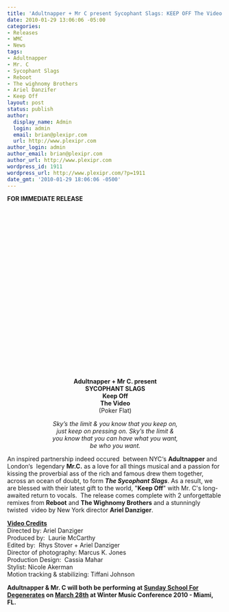 ```yaml
---
title: 'Adultnapper + Mr C present Sycophant Slags: KEEP OFF The Video (Poker Flat)'
date: 2010-01-29 13:06:06 -05:00
categories:
- Releases
- WMC
- News
tags:
- Adultnapper
- Mr. C
- Sycophant Slags
- Reboot
- The wighnomy Brothers
- Ariel Danzifer
- Keep Off
layout: post
status: publish
author:
  display_name: Admin
  login: admin
  email: brian@plexipr.com
  url: http://www.plexipr.com
author_login: admin
author_email: brian@plexipr.com
author_url: http://www.plexipr.com
wordpress_id: 1911
wordpress_url: http://www.plexipr.com/?p=1911
date_gmt: '2010-01-29 18:06:06 -0500'
---
```


<p style="text-align: left;"><strong>FOR IMMEDIATE RELEASE</strong></p>
<p>&nbsp;</p>
<p style="text-align: center;"><object classid="clsid:d27cdb6e-ae6d-11cf-96b8-444553540000" width="425" height="350" codebase="http://download.macromedia.com/pub/shockwave/cabs/flash/swflash.cab#version=6,0,40,0"><param name="src" value="http://www.youtube.com/v/fGe-7zGcngQ" /><embed type="application/x-shockwave-flash" width="425" height="350" src="http://www.youtube.com/v/fGe-7zGcngQ"></embed></object></p>
<p style="text-align: center;"><strong>Adultnapper + Mr C. present<br />
SYCOPHANT SLAGS<br />
Keep Off<br />
The Video </strong><br />
(Poker Flat)</p>
<p style="text-align: center;"><em>Sky’s the limit &amp; you know that you keep on,<br />
just keep on pressing on. Sky’s the limit &amp;<br />
you know that you can have what you want,<br />
be who you want. </em></p>
<p>An inspired partnership indeed occured  between NYC‘s <strong>Adultnapper</strong> and London‘s  legendary <strong>Mr.C.</strong> as a love for all things musical and a passion for kissing the proverbial ass of the rich and famous drew them together, across an ocean of doubt, to form <em><strong>The Sycophant Slags</strong></em>. As a result, we are blessed with their latest gift to the world, "<strong>Keep Off</strong>" with Mr. C's long-awaited return to vocals.  The release comes complete with 2 unforgettable remixes from <strong>Reboot</strong> and <strong>The Wighnomy Brothers</strong> and a stunningly twisted  video by New York director <strong>Ariel Danziger</strong>.</p>
<p><span style="text-decoration: underline;"><strong>Video Credits</strong></span><br />
Directed by: Ariel Danziger<br />
Produced by:  Laurie McCarthy<br />
Edited by:  Rhys Stover + Ariel Danziger<br />
Director of photography: Marcus K. Jones<br />
Production Design:  Cassia Mahar<br />
Stylist: Nicole Akerman<br />
Motion tracking &amp; stabilizing: Tiffani Johnson</p>
<p><strong>Adultnapper &amp; Mr. C will both be performing at <a href="http://www.madeevent.com/events/Sunday-School-for-Degenerates-2010-pr">Sunday School For Degenerates</a> on <span style="text-decoration: underline;">March 28th</span> at Winter Music Conference 2010 - Miami, FL. </strong></p>
